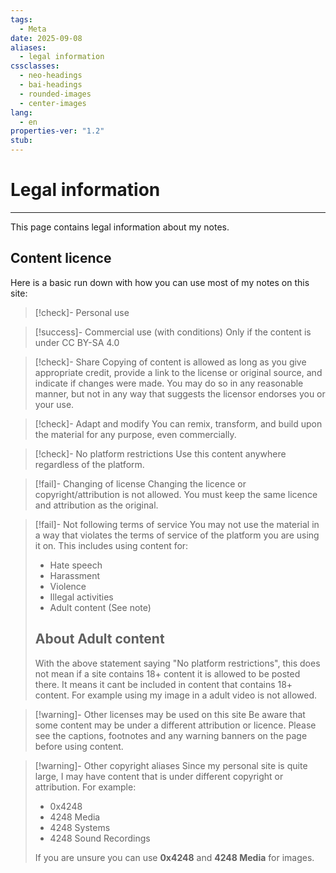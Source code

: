 ```yaml
---
tags:
  - Meta
date: 2025-09-08
aliases:
  - legal information
cssclasses:
  - neo-headings
  - bai-headings
  - rounded-images
  - center-images
lang:
  - en
properties-ver: "1.2"
stub:
---
```

# Legal information

***
This page contains legal information about my notes.

## Content licence
Here is a basic run down with how you can use most of my notes on this site:

>[!check]- Personal use

>[!success]- Commercial use (with conditions)
> Only if the content is under CC BY-SA 4.0

>[!check]- Share
> Copying of content is allowed as long as you give appropriate credit, provide a link to the license or original source, and indicate if changes were made. You may do so in any reasonable manner, but not in any way that suggests the licensor endorses you or your use.

>[!check]- Adapt and modify
> You can remix, transform, and build upon the material for any purpose, even commercially.

>[!check]- No platform restrictions
> Use this content anywhere regardless of the platform.

>[!fail]- Changing of license
> Changing the licence or copyright/attribution is not allowed. You must keep the same licence and attribution as the original.

>[!fail]- Not following terms of service
> You may not use the material in a way that violates the terms of service of the platform you are using it on. This includes using content for:
> - Hate speech
> - Harassment
> - Violence
> - Illegal activities
> - Adult content (See note)
>   
> ## About Adult content
> 
> With the above statement saying "No platform restrictions", this does not mean if a site contains 18+ content it is allowed to be posted there. It means it cant be included in content that contains 18+ content. For example using my image in a adult video is not allowed.

>[!warning]- Other licenses may be used on this site
> Be aware that some content may be under a different attribution or licence. Please see the captions, footnotes and any warning banners on the page before using content.

>[!warning]- Other copyright aliases
> Since my personal site is quite large, I may have content that is under different copyright or attribution. For example:
> - 0x4248
> - 4248 Media
> - 4248 Systems
> - 4248 Sound Recordings
> 
> 
> If you are unsure you can use **0x4248** and **4248 Media** for images.

